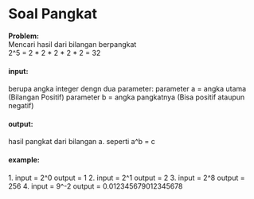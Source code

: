 # Soal Pangkat

<b>Problem:</b><br>
Mencari hasil dari bilangan berpangkat <br>
2^5 = 2 * 2 * 2 * 2 * 2 = 32
<br>
<h4>input:</h4>
berupa angka integer dengn dua parameter:
parameter a = angka utama (Bilangan Positif)
parameter b = angka pangkatnya (Bisa positif ataupun negatif)
<br>
<h4>output:</h4>
hasil pangkat dari bilangan a. seperti a^b = c
<br>
<h4>example:</h4>
1. input = 2^0				output = 1
2. input = 2^1				output = 2
3. input = 2^8				output = 256
4. input = 9^-2				output = 0.012345679012345678

